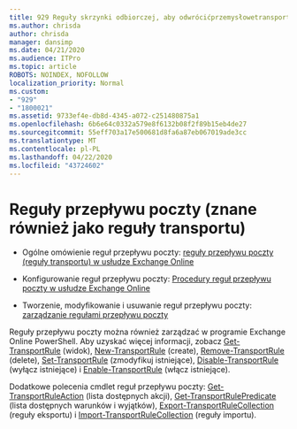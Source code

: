 ```yaml
---
title: 929 Reguły skrzynki odbiorczej, aby odwrócićprzemysłowetransportu
ms.author: chrisda
author: chrisda
manager: dansimp
ms.date: 04/21/2020
ms.audience: ITPro
ms.topic: article
ROBOTS: NOINDEX, NOFOLLOW
localization_priority: Normal
ms.custom:
- "929"
- "1800021"
ms.assetid: 9733ef4e-db8d-4345-a072-c251480875a1
ms.openlocfilehash: 6b6e64c0332a579e8f6132b08f2f89b15eb4de27
ms.sourcegitcommit: 55eff703a17e500681d8fa6a87eb067019ade3cc
ms.translationtype: MT
ms.contentlocale: pl-PL
ms.lasthandoff: 04/22/2020
ms.locfileid: "43724602"
---
```

# <a name="mail-flow-rules-also-known-as-transport-rules"></a>Reguły przepływu poczty (znane również jako reguły transportu)

- Ogólne omówienie reguł przepływu poczty: [reguły przepływu poczty (reguły transportu) w usłudze Exchange Online](https://technet.microsoft.com/library/jj919238.aspx)

- Konfigurowanie reguł przepływu poczty: [Procedury reguł przepływu poczty w usłudze Exchange Online](https://technet.microsoft.com/library/dn600436.aspx)

- Tworzenie, modyfikowanie i usuwanie reguł przepływu poczty: [zarządzanie regułami przepływu poczty](https://technet.microsoft.com/library/jj657505.aspx)

Reguły przepływu poczty można również zarządzać w programie Exchange Online PowerShell. Aby uzyskać więcej informacji, zobacz [Get-TransportRule](https://docs.microsoft.com/powershell/module/exchange/policy-and-compliance/get-transportrule) (widok), [New-TransportRule](https://docs.microsoft.com/powershell/module/exchange/policy-and-compliance/new-transportrule) (create), [Remove-TransportRule](https://docs.microsoft.com/powershell/module/exchange/policy-and-compliance/remove-transportrule) (delete), [Set-TransportRule](https://docs.microsoft.com/powershell/module/exchange/policy-and-compliance/set-transportrule) (zmodyfikuj istniejące), [Disable-TransportRule](https://docs.microsoft.com/powershell/module/exchange/policy-and-compliance/disable-transportrule) (wyłącz istniejące) i [Enable-TransportRule](https://docs.microsoft.com/powershell/module/exchange/policy-and-compliance/enable-transportrule) (włącz istniejące).

Dodatkowe polecenia cmdlet reguł przepływu poczty: [Get-TransportRuleAction](https://docs.microsoft.com/powershell/module/exchange/policy-and-compliance/get-transportruleaction) (lista dostępnych akcji), [Get-TransportRulePredicate](https://docs.microsoft.com/powershell/module/exchange/policy-and-compliance/get-transportrulepredicate) (lista dostępnych warunków i wyjątków), [Export-TransportRuleCollection](https://docs.microsoft.com/powershell/module/exchange/policy-and-compliance/export-transportrulecollection) (reguły eksportu) i [Import-TransportRuleCollection](https://docs.microsoft.com/powershell/module/exchange/policy-and-compliance/import-transportrulecollection) (reguły importu).
